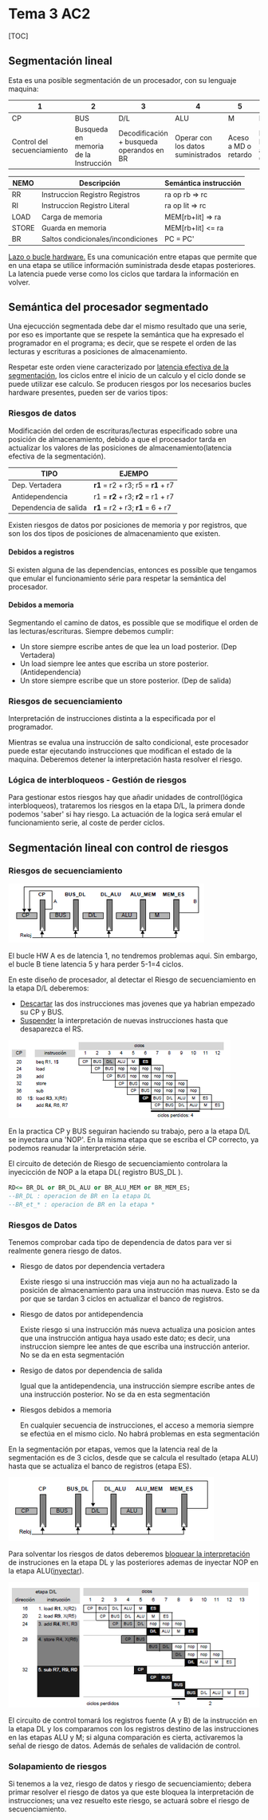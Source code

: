 # Tema 3 AC2

[TOC]

## Segmentación lineal

Esta es una posible segmentación de un procesador, con su lenguaje maquina:

| 1                           | 2                                     | 3                                         | 4                                  | 5                    | 6                                          |
| --------------------------- | ------------------------------------- | ----------------------------------------- | ---------------------------------- | -------------------- | ------------------------------------------ |
| CP                          | BUS                                   | D/L                                       | ALU                                | M                    | ES                                         |
| Control del secuenciamiento | Busqueda en memoria de la Instrucción | Decodificación + busqueda operandos en BR | Operar con los datos suministrados | Aceso a MD o retardo | Escritura en BR y actualización CP(op. BR) |

| NEMO  | Descripción                        | Semántica instrucción |
| ----- | ---------------------------------- | --------------------- |
| RR    | Instruccion Registro Registros     | ra op rb => rc        |
| RI    | Instruccion Registro Literal       | ra op lit => rc       |
| LOAD  | Carga de memoria                   | MEM[rb+lit] => ra     |
| STORE | Guarda en memoria                  | MEM[rb+lit] <= ra |
| BR    | Saltos condicionales/incondiciones | PC = PC'              |



<u>Lazo o bucle hardware.</u> Es una comunicación entre etapas que permite que en una etapa se utilice información suministrada desde etapas posteriores. La latencia puede verse como los ciclos que tardara la información en volver.

## Semántica del procesador segmentado

Una ejecucción segmentada debe dar el mismo resultado que una serie, por eso es importante que se respete la semántica que ha expresado el programador en el programa; es decir, que se respete el orden de las lecturas y escrituras a posiciones de almacenamiento.

Respetar este orden viene caracterizado por <u>latencia efectiva de la segmentación</u>, los ciclos entre el inicio de un calculo y el ciclo donde se puede utilizar ese calculo. Se producen riesgos por los necesarios bucles hardware presentes, pueden ser de varios tipos:

### Riesgos de datos

Modificación del orden de escrituras/lecturas especificado sobre una posición de almacenamiento, debido a que el procesador tarda en actualizar los valores de las posiciones de almacenamiento(latencia efectiva de la segmentación).

| TIPO                  | EJEMPO                             |
| --------------------- | ---------------------------------- |
| Dep. Vertadera        | **r1** = r2 + r3; r5 = **r1** + r7 |
| Antidependencia       | r1 = **r2** + r3; **r2** = r1 + r7 |
| Dependencia de salida | **r1** = r2 + r3; **r1** = 6 + r7  |

Existen riesgos de datos por posiciones de memoria y por registros, que son los dos tipos de posiciones de almacenamiento que existen.

#### Debidos a registros

Si existen alguna de las dependencias, entonces es possible que tengamos que emular el funcionamiento série para respetar la semántica del procesador.

#### Debidos a memoria

Segmentando el camino de datos, es possible que se modifique el orden de las lecturas/escrituras. Siempre debemos cumplir:

* Un store siempre escribe antes de que lea un load posterior. (Dep Vertadera)
* Un load siempre lee antes que escriba un store posterior. (Antidependencia)
* Un store siempre escribe que un store posterior. (Dep de salida)

### Riesgos de secuenciamiento

Interpretación de instrucciones distinta a la especificada por el programador.

Mientras se evalua una instrucción de salto condicional, este procesador puede estar ejecutando instrucciones que modifican el estado de la maquina. Deberemos detener la interpretación hasta resolver el riesgo.

### Lógica de interbloqueos - Gestión de riesgos

Para gestionar estos riesgos hay que añadir unidades de control(lógica interbloqueos), trataremos los riesgos en la etapa D/L, la primera donde podemos 'saber' si hay riesgo. La actuación de la logica será emular el funcionamiento serie, al coste de perder ciclos.



## Segmentación lineal con control de riesgos

### Riesgos de secuenciamiento

![image-lazosHWSEQ](rsc/image-20200424202451434.png)

El bucle HW A es de latencia 1, no tendremos problemas aqui. Sin embargo, el bucle B tiene latencia 5 y hara perder 5-1=4 ciclos.

En este diseño de procesador, al detectar el Riesgo de secuenciamiento en la etapa D/L deberemos: 

* <u>Descartar</u> las dos instrucciones mas jovenes que ya habrian empezado su CP y BUS.
* <u>Suspender</u> la interpretación de nuevas instrucciones hasta que desaparezca el RS.

![img-RS](rsc/image-20200424202354937.png)

En la practica CP y BUS seguiran haciendo su trabajo, pero a la etapa D/L se inyectara una 'NOP'.  En la misma etapa que se escriba el CP correcto, ya podemos reanudar la interpretación série.

El circuito de deteción de Riesgo de secuenciamiento controlara la inyecicción de NOP a la etapa DL( registro BUS_DL ).

````vhdl
RD<= BR_DL or BR_DL_ALU or BR_ALU_MEM or BR_MEM_ES;
--BR_DL : operacion de BR en la etapa DL
--BR_et_* : operacion de BR en la etapa *
````

### Riesgos de Datos

Tenemos comprobar cada tipo de dependencia de datos para ver si realmente genera riesgo de datos.

* Riesgo de datos por dependencia vertadera

  Existe riesgo si una instrucción mas vieja aun no ha actualizado la posición de almacenamiento para una instrucción mas nueva. Esto se da por que se tardan 3 ciclos en actualizar el banco de registros.

* Riesgo de datos por antidependencia

  Existe riesgo si una instrucción más nueva actualiza una posicion antes que una instrucción antigua haya usado este dato; es decir, una instruccion siempre lee antes de que escriba una instrucción anterior. No se da en esta segmentación

* Resigo de datos por dependencia de salida

  Igual que la antidependencia, una instrucción siempre escribe antes de una instrucción posterior. No se da en esta segmentación

* Riesgos debidos a memoria

  En cualquier secuencia de instrucciones, el acceso a memoria siempre se efectúa en el mismo ciclo. No habrá problemas en esta segmentación

En la segmentación por etapas, vemos que la latencia real de la segmentación es de 3 ciclos, desde que se calcula el resultado (etapa ALU) hasta que se actualiza el banco de registros (etapa ES).

![image-20200424210538620](rsc/image-20200424210538620.png)

Para solventar los riesgos de datos deberemos <u>bloquear la interpretación</u> de instruciones en la etapa DL y las posteriores ademas de inyectar NOP en la etapa ALU(<u>inyectar</u>). 

![imgRD](rsc/image-20200424210222273.png)

El circuito de control tomará los registros fuente (A y B) de la instrucción en la etapa DL y los comparamos con los registros destino de las instrucciones en las etapas ALU y M; si alguna comparación es cierta, activaremos la señal de riesgo de datos. Además de señales de validación de control.

<Foto de control Riesgo de datos>

### Solapamiento de riesgos

Si tenemos a la vez, riesgo de datos y riesgo de secuenciamiento; debera primar resolver el riesgo de datos ya que este bloquea la interpretación de instrucciones; una vez resuelto este riesgo, se actuará sobre el riesgo de secuenciamiento.